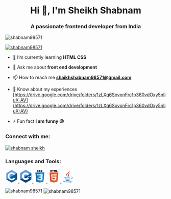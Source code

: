 <h1 align="center">Hi 👋, I'm Sheikh Shabnam</h1>
<h3 align="center">A passionate frontend developer from India</h3>

<p align="left"> <img src="https://komarev.com/ghpvc/?username=shabnam98571&label=Profile%20views&color=0e75b6&style=flat" alt="shabnam98571" /> </p>

<p align="left"> <a href="https://github.com/ryo-ma/github-profile-trophy"><img src="https://github-profile-trophy.vercel.app/?username=shabnam98571" alt="shabnam98571" /></a> </p>

- 🌱 I’m currently learning **HTML CSS**

- 💬 Ask me about **front end development**

- 📫 How to reach me **shaikhshabnam98571@gmail.com**

- 📄 Know about my experiences [https://drive.google.com/drive/folders/1zLXq6SovonFrc1p360vdOxy5nIiuX-AV](https://drive.google.com/drive/folders/1zLXq6SovonFrc1p360vdOxy5nIiuX-AV)

- ⚡ Fun fact **I am funny 😜**

<h3 align="left">Connect with me:</h3>
<p align="left">
<a href="https://linkedin.com/in/shabnam sheikh" target="blank"><img align="center" src="https://raw.githubusercontent.com/rahuldkjain/github-profile-readme-generator/master/src/images/icons/Social/linked-in-alt.svg" alt="shabnam sheikh" height="30" width="40" /></a>
</p>

<h3 align="left">Languages and Tools:</h3>
<p align="left"> <a href="https://www.cprogramming.com/" target="_blank" rel="noreferrer"> <img src="https://raw.githubusercontent.com/devicons/devicon/master/icons/c/c-original.svg" alt="c" width="40" height="40"/> </a> <a href="https://www.w3schools.com/cpp/" target="_blank" rel="noreferrer"> <img src="https://raw.githubusercontent.com/devicons/devicon/master/icons/cplusplus/cplusplus-original.svg" alt="cplusplus" width="40" height="40"/> </a> <a href="https://www.w3schools.com/css/" target="_blank" rel="noreferrer"> <img src="https://raw.githubusercontent.com/devicons/devicon/master/icons/css3/css3-original-wordmark.svg" alt="css3" width="40" height="40"/> </a> <a href="https://www.w3.org/html/" target="_blank" rel="noreferrer"> <img src="https://raw.githubusercontent.com/devicons/devicon/master/icons/html5/html5-original-wordmark.svg" alt="html5" width="40" height="40"/> </a> <a href="https://www.java.com" target="_blank" rel="noreferrer"> <img src="https://raw.githubusercontent.com/devicons/devicon/master/icons/java/java-original.svg" alt="java" width="40" height="40"/> </a> </p>

<p><img align="left" src="https://github-readme-stats.vercel.app/api/top-langs?username=shabnam98571&show_icons=true&locale=en&layout=compact" alt="shabnam98571" /></p>

<p>&nbsp;<img align="center" src="https://github-readme-stats.vercel.app/api?username=shabnam98571&show_icons=true&locale=en" alt="shabnam98571" /></p>

